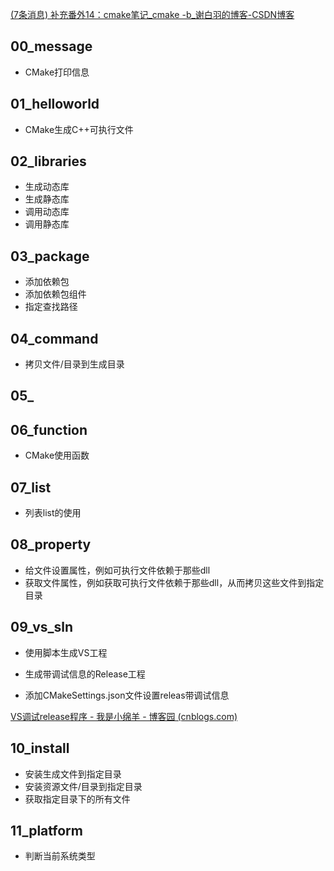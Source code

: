 [(7条消息) 补充番外14：cmake笔记_cmake -b_谢白羽的博客-CSDN博客](https://blog.csdn.net/weixin_43679037/article/details/124030345)



## 00_message

* CMake打印信息

## 01_helloworld

* CMake生成C++可执行文件

## 02_libraries

- 生成动态库
- 生成静态库
- 调用动态库
- 调用静态库

## 03_package

- 添加依赖包
- 添加依赖包组件
- 指定查找路径

## 04_command

- 拷贝文件/目录到生成目录

## 05_

## 06_function

- CMake使用函数

## 07_list

- 列表list的使用

## 08_property

- 给文件设置属性，例如可执行文件依赖于那些dll
- 获取文件属性，例如获取可执行文件依赖于那些dll，从而拷贝这些文件到指定目录

## 09_vs_sln

- 使用脚本生成VS工程

- 生成带调试信息的Release工程

- 添加CMakeSettings.json文件设置releas带调试信息

[VS调试release程序 - 我是小绵羊 - 博客园 (cnblogs.com)](https://www.cnblogs.com/mmmmmmmmm/p/17041265.html)

## 10_install

- 安装生成文件到指定目录
- 安装资源文件/目录到指定目录
- 获取指定目录下的所有文件

## 11_platform

- 判断当前系统类型
